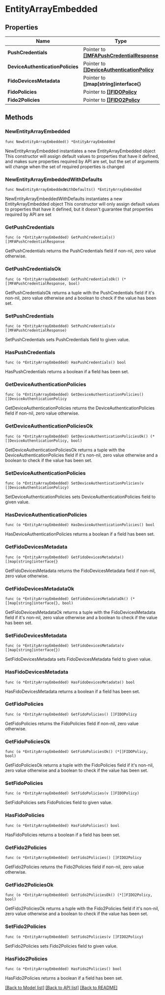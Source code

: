 # EntityArrayEmbedded

## Properties

Name | Type | Description | Notes
------------ | ------------- | ------------- | -------------
**PushCredentials** | Pointer to [**[]MFAPushCredentialResponse**](MFAPushCredentialResponse.md) |  | [optional] 
**DeviceAuthenticationPolicies** | Pointer to [**[]DeviceAuthenticationPolicy**](DeviceAuthenticationPolicy.md) |  | [optional] 
**FidoDevicesMetadata** | Pointer to **[]map[string]interface{}** |  | [optional] 
**FidoPolicies** | Pointer to [**[]FIDOPolicy**](FIDOPolicy.md) |  | [optional] 
**Fido2Policies** | Pointer to [**[]FIDO2Policy**](FIDO2Policy.md) |  | [optional] 

## Methods

### NewEntityArrayEmbedded

`func NewEntityArrayEmbedded() *EntityArrayEmbedded`

NewEntityArrayEmbedded instantiates a new EntityArrayEmbedded object
This constructor will assign default values to properties that have it defined,
and makes sure properties required by API are set, but the set of arguments
will change when the set of required properties is changed

### NewEntityArrayEmbeddedWithDefaults

`func NewEntityArrayEmbeddedWithDefaults() *EntityArrayEmbedded`

NewEntityArrayEmbeddedWithDefaults instantiates a new EntityArrayEmbedded object
This constructor will only assign default values to properties that have it defined,
but it doesn't guarantee that properties required by API are set

### GetPushCredentials

`func (o *EntityArrayEmbedded) GetPushCredentials() []MFAPushCredentialResponse`

GetPushCredentials returns the PushCredentials field if non-nil, zero value otherwise.

### GetPushCredentialsOk

`func (o *EntityArrayEmbedded) GetPushCredentialsOk() (*[]MFAPushCredentialResponse, bool)`

GetPushCredentialsOk returns a tuple with the PushCredentials field if it's non-nil, zero value otherwise
and a boolean to check if the value has been set.

### SetPushCredentials

`func (o *EntityArrayEmbedded) SetPushCredentials(v []MFAPushCredentialResponse)`

SetPushCredentials sets PushCredentials field to given value.

### HasPushCredentials

`func (o *EntityArrayEmbedded) HasPushCredentials() bool`

HasPushCredentials returns a boolean if a field has been set.

### GetDeviceAuthenticationPolicies

`func (o *EntityArrayEmbedded) GetDeviceAuthenticationPolicies() []DeviceAuthenticationPolicy`

GetDeviceAuthenticationPolicies returns the DeviceAuthenticationPolicies field if non-nil, zero value otherwise.

### GetDeviceAuthenticationPoliciesOk

`func (o *EntityArrayEmbedded) GetDeviceAuthenticationPoliciesOk() (*[]DeviceAuthenticationPolicy, bool)`

GetDeviceAuthenticationPoliciesOk returns a tuple with the DeviceAuthenticationPolicies field if it's non-nil, zero value otherwise
and a boolean to check if the value has been set.

### SetDeviceAuthenticationPolicies

`func (o *EntityArrayEmbedded) SetDeviceAuthenticationPolicies(v []DeviceAuthenticationPolicy)`

SetDeviceAuthenticationPolicies sets DeviceAuthenticationPolicies field to given value.

### HasDeviceAuthenticationPolicies

`func (o *EntityArrayEmbedded) HasDeviceAuthenticationPolicies() bool`

HasDeviceAuthenticationPolicies returns a boolean if a field has been set.

### GetFidoDevicesMetadata

`func (o *EntityArrayEmbedded) GetFidoDevicesMetadata() []map[string]interface{}`

GetFidoDevicesMetadata returns the FidoDevicesMetadata field if non-nil, zero value otherwise.

### GetFidoDevicesMetadataOk

`func (o *EntityArrayEmbedded) GetFidoDevicesMetadataOk() (*[]map[string]interface{}, bool)`

GetFidoDevicesMetadataOk returns a tuple with the FidoDevicesMetadata field if it's non-nil, zero value otherwise
and a boolean to check if the value has been set.

### SetFidoDevicesMetadata

`func (o *EntityArrayEmbedded) SetFidoDevicesMetadata(v []map[string]interface{})`

SetFidoDevicesMetadata sets FidoDevicesMetadata field to given value.

### HasFidoDevicesMetadata

`func (o *EntityArrayEmbedded) HasFidoDevicesMetadata() bool`

HasFidoDevicesMetadata returns a boolean if a field has been set.

### GetFidoPolicies

`func (o *EntityArrayEmbedded) GetFidoPolicies() []FIDOPolicy`

GetFidoPolicies returns the FidoPolicies field if non-nil, zero value otherwise.

### GetFidoPoliciesOk

`func (o *EntityArrayEmbedded) GetFidoPoliciesOk() (*[]FIDOPolicy, bool)`

GetFidoPoliciesOk returns a tuple with the FidoPolicies field if it's non-nil, zero value otherwise
and a boolean to check if the value has been set.

### SetFidoPolicies

`func (o *EntityArrayEmbedded) SetFidoPolicies(v []FIDOPolicy)`

SetFidoPolicies sets FidoPolicies field to given value.

### HasFidoPolicies

`func (o *EntityArrayEmbedded) HasFidoPolicies() bool`

HasFidoPolicies returns a boolean if a field has been set.

### GetFido2Policies

`func (o *EntityArrayEmbedded) GetFido2Policies() []FIDO2Policy`

GetFido2Policies returns the Fido2Policies field if non-nil, zero value otherwise.

### GetFido2PoliciesOk

`func (o *EntityArrayEmbedded) GetFido2PoliciesOk() (*[]FIDO2Policy, bool)`

GetFido2PoliciesOk returns a tuple with the Fido2Policies field if it's non-nil, zero value otherwise
and a boolean to check if the value has been set.

### SetFido2Policies

`func (o *EntityArrayEmbedded) SetFido2Policies(v []FIDO2Policy)`

SetFido2Policies sets Fido2Policies field to given value.

### HasFido2Policies

`func (o *EntityArrayEmbedded) HasFido2Policies() bool`

HasFido2Policies returns a boolean if a field has been set.


[[Back to Model list]](../README.md#documentation-for-models) [[Back to API list]](../README.md#documentation-for-api-endpoints) [[Back to README]](../README.md)


